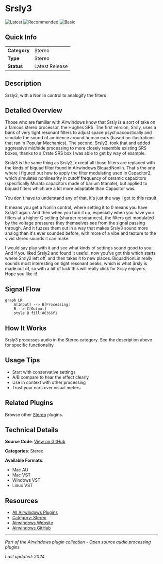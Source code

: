 # Srsly3

![Latest](https://img.shields.io/badge/-Latest-10b981) ![Recommended](https://img.shields.io/badge/-Recommended-6366f1) ![Basic](https://img.shields.io/badge/-Basic-f59e0b)

## Quick Info

| | |
|---|---|
| **Category** | Stereo |
| **Type** | Stereo |
| **Status** | Latest Release |

## Description

Srsly2, with a Nonlin control to analogify the filters

## Detailed Overview

Those who are familiar with Airwindows know that Srsly is a sort of take on a famous stereo processor, the Hughes SRS. The first version, Srsly, uses a bank of very tight resonant filters to adjust space psychoacoustically and simulate the sound of ambience around human ears (based on illustrations that ran in Popular Mechanics). The second, Srsly2, took that and added aggressive mid/side processing to more closely resemble existing SRS boxes, thanks to a Crate SRS box I was able to get by way of example.

Srsly3 is the same thing as Srsly2, except all those filters are replaced with the kinds of biquad filter found in Airwindows BiquadNonlin. That's the one where I figured out how to apply the filter modulating used in Capacitor2, which simulates nonlinearity in cutoff frequency of ceramic capacitors (specifically Murata capacitors made of barium titanate), but applied to biquad filters which are a lot more adaptable than Capacitor was.

You don't have to understand any of that, it's just the way I got to this result.

It means you get a Nonlin control, where setting it to 0 means you have Srsly2 again. And then when you turn it up, especially when you have your filters at a higher Q setting (sharper resonances), the filters get modulated by the voltage pressures they themselves see from the signal passing through. And it fuzzes them out in a way that makes Srsly3 sound more analog than it's ever sounded before, with more of a vibe and texture to the vivid stereo sounds it can make.

I would say play with it and see what kinds of settings sound good to you. And if you liked Srsly2 and found it useful, now you've got this which starts where Srsly2 left off, and then takes it to new places. BiquadNonLin really sounds most interesting on tight resonant peaks, which is what Srsly is made out of, so with a bit of luck this will really click for Srsly enjoyers. Hope you like it!

## Signal Flow

```mermaid
graph LR
    A[Input] --> B[Processing]
    B --> C[Output]
    style B fill:#6366f1
```

## How It Works

Srsly3 processes audio in the Stereo category. See the description above for specific functionality.

## Usage Tips

- Start with conservative settings
- A/B compare to hear the effect clearly
- Use in context with other processing
- Trust your ears over visual meters


## Related Plugins

Browse other [Stereo](../categories/stereo.md) plugins.


## Technical Details

**Source Code**: [View on GitHub](https://github.com/airwindows/airwindows/tree/master/plugins/LinuxVST/src/Srsly3)

**Categories**: Stereo

**Available Formats**:
- Mac AU
- Mac VST
- Windows VST
- Linux VST

## Resources

- [All Airwindows Plugins](../../README.md)
- [Category: Stereo](../categories/stereo.md)
- [Airwindows Website](https://www.airwindows.com)
- [Airwindows GitHub](https://github.com/airwindows/airwindows)

---

*Part of the Airwindows plugin collection - Open source audio processing plugins*

*Last updated: 2024*
